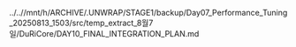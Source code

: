 ../..//mnt/h/ARCHIVE/.UNWRAP/STAGE1/backup/Day07_Performance_Tuning_20250813_1503/src/temp_extract_8월7일/DuRiCore/DAY10_FINAL_INTEGRATION_PLAN.md